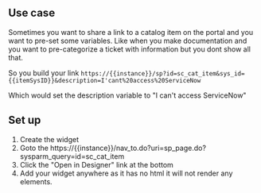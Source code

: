 ## Use case
Sometimes you want to share a link to a catalog item on the portal and you want to pre-set some variables.  Like when you make documentation and you want to pre-categorize a ticket with information but you dont show all that.

So you build your link `https://{{instance}}/sp?id=sc_cat_item&sys_id={{itemSysID}}&description=I'cant%20access%20ServiceNow`

Which would set the description variable to "I can't access ServiceNow"

## Set up

1.  Create the widget
2.  Goto the https://{{instance}}/nav_to.do?uri=sp_page.do?sysparm_query=id=sc_cat_item
3.  Click the "Open in Designer" link at the bottom
4.  Add your widget anywhere as it has no html it will not render any elements.